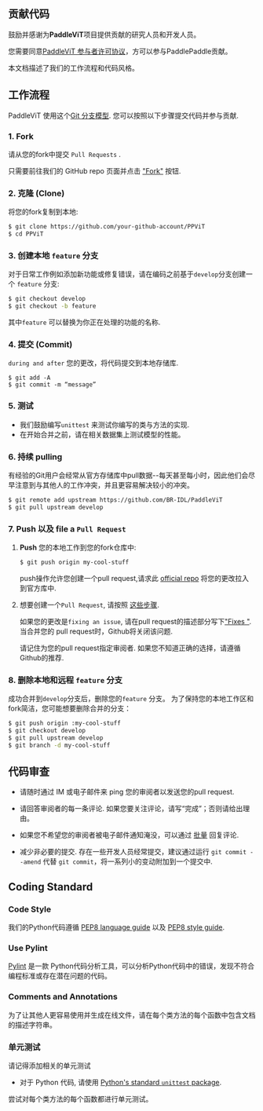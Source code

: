 ## 贡献代码

鼓励并感谢为**PaddleViT**项目提供贡献的研究人员和开发人员。

您需要同意[PaddleViT 参与者许可协议](https://cla-assistant.io/BR-IDL/PaddleViT)，方可以参与PaddlePaddle贡献。

本文档描述了我们的工作流程和代码风格。

## 工作流程

PaddleViT 使用这个[Git 分支模型](http://nvie.com/posts/a-successful-git-branching-model/).  您可以按照以下步骤提交代码并参与贡献.

### 1. Fork 

  请从您的fork中提交 `Pull Requests` . 
  
  只需要前往我们的 GitHub repo 页面并点击 ["Fork"](https://help.github.com/articles/fork-a-repo/) 按钮.
   
### 2. 克隆 (Clone)

   将您的fork复制到本地:

   ```bash
   $ git clone https://github.com/your-github-account/PPViT
   $ cd PPViT
   ```

### 3. 创建本地 `feature` 分支

   对于日常工作例如添加新功能或修复错误，请在编码之前基于`develop`分支创建一个 `feature` 分支:

   ```bash
   $ git checkout develop
   $ git checkout -b feature
   ```
   其中`feature` 可以替换为你正在处理的功能的名称.

### 4. 提交 (Commit)

   `during and after` 您的更改，将代码提交到本地存储库.

   ```shell
   $ git add -A
   $ git commit -m “message”
   ```
  
### 5. 测试

   - 我们鼓励编写`unittest` 来测试你编写的类与方法的实现.
   - 在开始合并之前，请在相关数据集上测试模型的性能。
 
### 6. 持续 pulling

   有经验的Git用户会经常从官方存储库中pull数据--每天甚至每小时，因此他们会尽早注意到与其他人的工作冲突，并且更容易解决较小的冲突。

   ```bash
   $ git remote add upstream https://github.com/BR-IDL/PaddleViT
   $ git pull upstream develop
   ```

### 7. Push 以及 file a `Pull Request`

   1. **Push** 您的本地工作到您的fork仓库中:

      ```bash
      $ git push origin my-cool-stuff
      ```
      push操作允许您创建一个pull request,请求此 [official repo](https://github.com/BR-IDL/PaddleViT) 将您的更改拉入到官方库中.

   2. 想要创建一个`Pull Request`, 请按照 [这些步骤](https://help.github.com/articles/creating-a-pull-request/).

      如果您的更改是`fixing an issue`, 请在pull request的描述部分写下["Fixes <issue-URL>"](https://help.github.com/articles/closing-issues-using-keywords/).  当合并您的 pull request时，Github将关闭该问题.

      请记住为您的pull request指定审阅者.  如果您不知道正确的选择，请遵循Github的推荐.

### 8. 删除本地和远程 `feature` 分支

   成功合并到`develop`分支后，删除您的`feature` 分支。
   为了保持您的本地工作区和fork简洁，您可能想要删除合并的分支：

   ```bash
   $ git push origin :my-cool-stuff
   $ git checkout develop
   $ git pull upstream develop
   $ git branch -d my-cool-stuff
   ```

## 代码审查

-  请随时通过 IM 或电子邮件来 ping 您的审阅者以发送您的pull request.

- 请回答审阅者的每一条评论. 如果您要关注评论，请写“完成”；否则请给出理由。

- 如果您不希望您的审阅者被电子邮件通知淹没，可以通过 [批量](https://help.github.com/articles/reviewing-proposed-changes-in-a-pull-request/) 回复评论.

- 减少非必要的提交.  存在一些开发人员经常提交，建议通过运行 `git commit --amend` 代替 `git commit`，将一系列小的变动附加到一个提交中.

## Coding Standard

### Code Style

我们的Python代码遵循 [PEP8 language guide](https://zh-google-styleguide.readthedocs.io/en/latest/google-python-styleguide/python_language_rules/) 以及 [PEP8 style guide](https://zh-google-styleguide.readthedocs.io/en/latest/google-python-styleguide/python_style_rules/).
  
### Use Pylint

[Pylint](http://pylint.pycqa.org/en/latest/) 是一款 Python代码分析工具，可以分析Python代码中的错误，发现不符合编程标准或存在潜在问题的代码。 

### Comments and Annotations
  
为了让其他人更容易使用并生成在线文件，请在每个类方法的每个函数中包含文档的描述字符串。
  
### 单元测试

请记得添加相关的单元测试

- 对于 Python 代码, 请使用 [Python's standard `unittest` package](http://pythontesting.net/framework/unittest/unittest-introduction/).

尝试对每个类方法的每个函数都进行单元测试。
  
